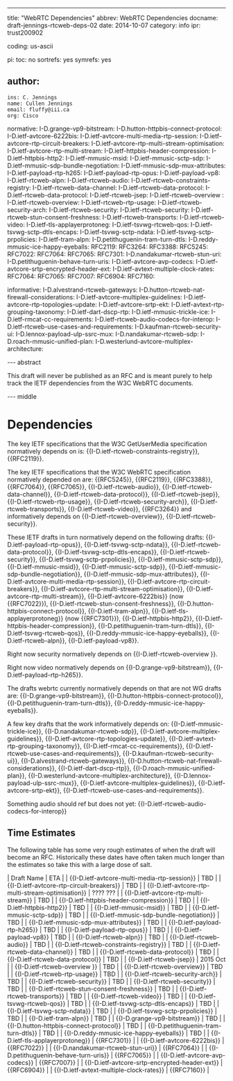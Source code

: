 ---
title: "WebRTC Dependencies"
abbrev: WebRTC Dependencies
docname: draft-jennings-rtcweb-deps-02
date: 2014-10-07
category: info
ipr: trust200902

coding: us-ascii

pi:
  toc: no
  sortrefs: yes
  symrefs: yes

author:
 -
    ins: C. Jennings
    name: Cullen Jennings
    email: fluffy@iii.ca
    org: Cisco 


normative:
  I-D.grange-vp9-bitstream:
  I-D.hutton-httpbis-connect-protocol:
  I-D.ietf-avtcore-6222bis:
  I-D.ietf-avtcore-multi-media-rtp-session:
  I-D.ietf-avtcore-rtp-circuit-breakers:
  I-D.ietf-avtcore-rtp-multi-stream-optimisation:
  I-D.ietf-avtcore-rtp-multi-stream:
  I-D.ietf-httpbis-header-compression:
  I-D.ietf-httpbis-http2:
  I-D.ietf-mmusic-msid:
  I-D.ietf-mmusic-sctp-sdp:
  I-D.ietf-mmusic-sdp-bundle-negotiation:
  I-D.ietf-mmusic-sdp-mux-attributes:
  I-D.ietf-payload-rtp-h265:
  I-D.ietf-payload-rtp-opus:
  I-D.ietf-payload-vp8:
  I-D.ietf-rtcweb-alpn:
  I-D.ietf-rtcweb-audio:
  I-D.ietf-rtcweb-constraints-registry:
  I-D.ietf-rtcweb-data-channel:
  I-D.ietf-rtcweb-data-protocol:
  I-D.ietf-rtcweb-data-protocol:
  I-D.ietf-rtcweb-jsep:
  I-D.ietf-rtcweb-overview :
  I-D.ietf-rtcweb-overview:
  I-D.ietf-rtcweb-rtp-usage:
  I-D.ietf-rtcweb-security-arch:
  I-D.ietf-rtcweb-security:
  I-D.ietf-rtcweb-security:
  I-D.ietf-rtcweb-stun-consent-freshness:
  I-D.ietf-rtcweb-transports:
  I-D.ietf-rtcweb-video:
  I-D.ietf-tls-applayerprotoneg:
  I-D.ietf-tsvwg-rtcweb-qos:
  I-D.ietf-tsvwg-sctp-dtls-encaps:
  I-D.ietf-tsvwg-sctp-ndata:
  I-D.ietf-tsvwg-sctp-prpolicies:
  I-D.ietf-tram-alpn:
  I-D.petithuguenin-tram-turn-dtls:
  I-D.reddy-mmusic-ice-happy-eyeballs:
  RFC2119:
  RFC3264:
  RFC3388:
  RFC5245:
  RFC7022:
  RFC7064:
  RFC7065:
  RFC7301:
  I-D.nandakumar-rtcweb-stun-uri:
  I-D.petithuguenin-behave-turn-uris:
  I-D.ietf-avtcore-avp-codecs:
  I-D.ietf-avtcore-srtp-encrypted-header-ext:
  I-D.ietf-avtext-multiple-clock-rates:
  RFC7064:
  RFC7065:
  RFC7007:
  RFC6904:
  RFC7160:

informative:
  I-D.alvestrand-rtcweb-gateways:
  I-D.hutton-rtcweb-nat-firewall-considerations:
  I-D.ietf-avtcore-multiplex-guidelines:
  I-D.ietf-avtcore-rtp-topologies-update:
  I-D.ietf-avtcore-srtp-ekt:
  I-D.ietf-avtext-rtp-grouping-taxonomy:
  I-D.ietf-dart-dscp-rtp:
  I-D.ietf-mmusic-trickle-ice:
  I-D.ietf-rmcat-cc-requirements:
  I-D.ietf-rtcweb-audio-codecs-for-interop:
  I-D.ietf-rtcweb-use-cases-and-requirements:
  I-D.kaufman-rtcweb-security-ui:
  I-D.lennox-payload-ulp-ssrc-mux:
  I-D.nandakumar-rtcweb-sdp:
  I-D.roach-mmusic-unified-plan:
  I-D.westerlund-avtcore-multiplex-architecture:


--- abstract

This draft will never be published as an RFC and is meant purely to help track the
IETF dependencies from the W3C WebRTC documents.

--- middle

Dependencies
============

The key IETF specifications that the W3C GetUserMedia specification normatively depends on is:
{{I-D.ietf-rtcweb-constraints-registry}},
{{RFC2119}}.


The key IETF specifications that the W3C WebRTC specification normatively depended on are:
{{RFC5245}},
{{RFC2119}},
{{RFC3388}},
{{RFC7064}},
{{RFC7065}},
{{I-D.ietf-rtcweb-audio}},
{{I-D.ietf-rtcweb-data-channel}},
{{I-D.ietf-rtcweb-data-protocol}},
{{I-D.ietf-rtcweb-jsep}},
{{I-D.ietf-rtcweb-rtp-usage}},
{{I-D.ietf-rtcweb-security-arch}},
{{I-D.ietf-rtcweb-transports}},
{{I-D.ietf-rtcweb-video}},
{{RFC3264}}
and
informatively depends 
on 
{{I-D.ietf-rtcweb-overview}}, 
{{I-D.ietf-rtcweb-security}}.

These IETF drafts in turn normatively depend on the following drafts:
{{I-D.ietf-payload-rtp-opus}}, 
{{I-D.ietf-tsvwg-sctp-ndata}}, 
{{I-D.ietf-rtcweb-data-protocol}}, 
{{I-D.ietf-tsvwg-sctp-dtls-encaps}}, 
{{I-D.ietf-rtcweb-security}}, 
{{I-D.ietf-tsvwg-sctp-prpolicies}}, 
{{I-D.ietf-mmusic-sctp-sdp}}, 
{{I-D.ietf-mmusic-msid}}, 
{{I-D.ietf-mmusic-sctp-sdp}}, 
{{I-D.ietf-mmusic-sdp-bundle-negotiation}}, 
{{I-D.ietf-mmusic-sdp-mux-attributes}}, 
{{I-D.ietf-avtcore-multi-media-rtp-session}}, 
{{I-D.ietf-avtcore-rtp-circuit-breakers}}, 
{{I-D.ietf-avtcore-rtp-multi-stream-optimisation}}, 
{{I-D.ietf-avtcore-rtp-multi-stream}}, 
{{I-D.ietf-avtcore-6222bis}} (now {{RFC7022}}),
{{I-D.ietf-rtcweb-stun-consent-freshness}}, 
{{I-D.hutton-httpbis-connect-protocol}}, 
{{I-D.ietf-tram-alpn}}, 
{{I-D.ietf-tls-applayerprotoneg}} (now {{RFC7301}}),
{{I-D.ietf-httpbis-http2}}, 
{{I-D.ietf-httpbis-header-compression}}, 
{{I-D.petithuguenin-tram-turn-dtls}}, 
{{I-D.ietf-tsvwg-rtcweb-qos}}, 
{{I-D.reddy-mmusic-ice-happy-eyeballs}}, 
{{I-D.ietf-rtcweb-alpn}}, 
{{I-D.ietf-payload-vp8}}.

Right now security normatively depends on
{{I-D.ietf-rtcweb-overview }}.

Right now video normatively depends on
{{I-D.grange-vp9-bitstream}}, 
{{I-D.ietf-payload-rtp-h265}}.

The drafts webrtc currently normatively depends on that are not WG drafts are:
{{I-D.grange-vp9-bitstream}}, 
{{I-D.hutton-httpbis-connect-protocol}}, 
{{I-D.petithuguenin-tram-turn-dtls}}, 
{{I-D.reddy-mmusic-ice-happy-eyeballs}}.

A few key drafts that the work informatively depends on:
{{I-D.ietf-mmusic-trickle-ice}}, 
{{I-D.nandakumar-rtcweb-sdp}}, 
{{I-D.ietf-avtcore-multiplex-guidelines}}, 
{{I-D.ietf-avtcore-rtp-topologies-update}}, 
{{I-D.ietf-avtext-rtp-grouping-taxonomy}}, 
{{I-D.ietf-rmcat-cc-requirements}}, 
{{I-D.ietf-rtcweb-use-cases-and-requirements}}, 
{{I-D.kaufman-rtcweb-security-ui}}, 
{{I-D.alvestrand-rtcweb-gateways}}, 
{{I-D.hutton-rtcweb-nat-firewall-considerations}}, 
{{I-D.ietf-dart-dscp-rtp}}, 
{{I-D.roach-mmusic-unified-plan}}, 
{{I-D.westerlund-avtcore-multiplex-architecture}}, 
{{I-D.lennox-payload-ulp-ssrc-mux}}, 
{{I-D.ietf-avtcore-multiplex-guidelines}}, 
{{I-D.ietf-avtcore-srtp-ekt}}, 
{{I-D.ietf-rtcweb-use-cases-and-requirements}}.

Something audio should ref but does not yet:
{{I-D.ietf-rtcweb-audio-codecs-for-interop}}

Time Estimates
-

The following table has some very rough estimates of when the draft will become an
RFC. Historically these dates have often taken much longer than the estimates
so take this with a large dose of salt.

| Draft Name  | ETA |
|  {{I-D.ietf-avtcore-multi-media-rtp-session}}  |   TBD    |
|  {{I-D.ietf-avtcore-rtp-circuit-breakers}}  |   TBD    |
|  {{I-D.ietf-avtcore-rtp-multi-stream-optimisation}}  |   ???? ???    |
|  {{I-D.ietf-avtcore-rtp-multi-stream}}  |   TBD    |
|  {{I-D.ietf-httpbis-header-compression}}  |   TBD    |
|  {{I-D.ietf-httpbis-http2}}  |   TBD    |
|  {{I-D.ietf-mmusic-msid}}  |   TBD    |
|  {{I-D.ietf-mmusic-sctp-sdp}}  |   TBD    |
|  {{I-D.ietf-mmusic-sdp-bundle-negotiation}}  |   TBD    |
|  {{I-D.ietf-mmusic-sdp-mux-attributes}}  |   TBD    |
|  {{I-D.ietf-payload-rtp-h265}}  |   TBD    |
|  {{I-D.ietf-payload-rtp-opus}}  |   TBD    |
|  {{I-D.ietf-payload-vp8}}  |   TBD    |
|  {{I-D.ietf-rtcweb-alpn}}  |   TBD    |
|  {{I-D.ietf-rtcweb-audio}}  |   TBD    |
|  {{I-D.ietf-rtcweb-constraints-registry}}  |   TBD    |
|  {{I-D.ietf-rtcweb-data-channel}}  |   TBD    |
|  {{I-D.ietf-rtcweb-data-protocol}}  |   TBD    |
|  {{I-D.ietf-rtcweb-data-protocol}}  |   TBD    |
|  {{I-D.ietf-rtcweb-jsep}}  |   2015 Oct    |
|  {{I-D.ietf-rtcweb-overview }}  |   TBD    |
|  {{I-D.ietf-rtcweb-overview}}  |   TBD    |
|  {{I-D.ietf-rtcweb-rtp-usage}}  |   TBD    |
|  {{I-D.ietf-rtcweb-security-arch}}  |   TBD    |
|  {{I-D.ietf-rtcweb-security}}  |   TBD    |
|  {{I-D.ietf-rtcweb-security}}  |   TBD    |
|  {{I-D.ietf-rtcweb-stun-consent-freshness}}  |   TBD    |
|  {{I-D.ietf-rtcweb-transports}}  |   TBD    |
|  {{I-D.ietf-rtcweb-video}}  |   TBD    |
|  {{I-D.ietf-tsvwg-rtcweb-qos}}  |   TBD    |
|  {{I-D.ietf-tsvwg-sctp-dtls-encaps}}  |   TBD    |
|  {{I-D.ietf-tsvwg-sctp-ndata}}  |   TBD    |
|  {{I-D.ietf-tsvwg-sctp-prpolicies}}  |   TBD    |
|  {{I-D.ietf-tram-alpn}}  |   TBD    |
|  {{I-D.grange-vp9-bitstream}}  |   TBD    |
|  {{I-D.hutton-httpbis-connect-protocol}}  |   TBD    |
|  {{I-D.petithuguenin-tram-turn-dtls}}  |   TBD    |
|  {{I-D.reddy-mmusic-ice-happy-eyeballs}}  |   TBD    |
|  {{I-D.ietf-tls-applayerprotoneg}}  |   {{RFC7301}}    |
|  {{I-D.ietf-avtcore-6222bis}}  |   {{RFC7022}}    |
|  {{I-D.nandakumar-rtcweb-stun-uri}}  |   {{RFC7064}}    |
|  {{I-D.petithuguenin-behave-turn-uris}}  |   {{RFC7065}}    |
|  {{I-D.ietf-avtcore-avp-codecs}}  |   {{RFC7007}}    |
|  {{I-D.ietf-avtcore-srtp-encrypted-header-ext}}  |   {{RFC6904}}    |
|  {{I-D.ietf-avtext-multiple-clock-rates}}  |   {{RFC7160}}    |













